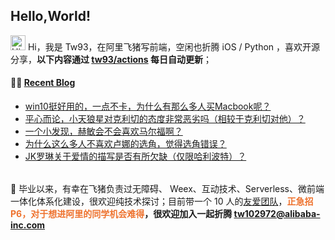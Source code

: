 ## Hello,World!

<img src='https://qpluspicture.oss-cn-beijing.aliyuncs.com/6LjjQA/Hi.gif' alt='Hi' width="24"/> Hi，我是 Tw93，在阿里飞猪写前端，空闲也折腾 iOS / Python ，喜欢开源分享，**以下内容通过 <a href="https://github.com/tw93/tw93/actions" target="_blank">tw93/actions</a> 每日自动更新**；

<table>




#### 🤹‍♀️ <a href="https://phdluffy.com/" target="_blank">Recent Blog</a>

<!-- blog starts -->
* <a href='https://PhDLuffy.github.io/2020/06/28/win10%E6%8C%BA%E5%A5%BD%E7%94%A8%E7%9A%84-%E4%B8%80%E7%82%B9%E4%B8%8D%E5%8D%A1-%E4%B8%BA%E4%BB%80%E4%B9%88%E6%9C%89%E9%82%A3%E4%B9%88%E5%A4%9A%E4%BA%BA%E4%B9%B0Macbook%E5%91%A2/' target='_blank'>win10挺好用的，一点不卡，为什么有那么多人买Macbook呢？</a>
* <a href='https://PhDLuffy.github.io/2020/06/25/%E5%B9%B3%E5%BF%83%E8%80%8C%E8%AE%BA-%E5%B0%8F%E5%A4%A9%E7%8B%BC%E6%98%9F%E5%AF%B9%E5%85%8B%E5%88%A9%E5%88%87%E7%9A%84%E6%80%81%E5%BA%A6%E9%9D%9E%E5%B8%B8%E6%81%B6%E5%8A%A3%E5%90%97-%E7%9B%B8%E8%BE%83%E4%BA%8E%E5%85%8B%E5%88%A9%E5%88%87%E5%AF%B9%E4%BB%96/' target='_blank'>平心而论，小天狼星对克利切的态度非常恶劣吗（相较于克利切对他）？</a>
* <a href='https://PhDLuffy.github.io/2020/06/25/%E4%B8%80%E4%B8%AA%E5%B0%8F%E5%8F%91%E7%8E%B0-%E8%B5%AB%E6%95%8F%E4%BC%9A%E4%B8%8D%E4%BC%9A%E5%96%9C%E6%AC%A2%E9%A9%AC%E5%B0%94%E7%A6%8F%E5%95%8A/' target='_blank'>一个小发现，赫敏会不会喜欢马尔福啊？</a>
* <a href='https://PhDLuffy.github.io/2020/05/14/%E4%B8%BA%E4%BB%80%E4%B9%88%E8%BF%99%E4%B9%88%E5%A4%9A%E4%BA%BA%E4%B8%8D%E5%96%9C%E6%AC%A2%E5%8D%A2%E5%A8%9C%E7%9A%84%E9%80%89%E8%A7%92-%E8%A7%89%E5%BE%97%E9%80%89%E8%A7%92%E9%94%99%E8%AF%AF/' target='_blank'>为什么这么多人不喜欢卢娜的选角，觉得选角错误？</a>
* <a href='https://PhDLuffy.github.io/2020/04/30/JK%E7%BD%97%E7%90%B3%E5%85%B3%E4%BA%8E%E7%88%B1%E6%83%85%E7%9A%84%E6%8F%8F%E5%86%99%E6%98%AF%E5%90%A6%E6%9C%89%E6%89%80%E6%AC%A0%E7%BC%BA-%E4%BB%85%E9%99%90%E5%93%88%E5%88%A9%E6%B3%A2%E7%89%B9/' target='_blank'>JK罗琳关于爱情的描写是否有所欠缺（仅限哈利波特）？</a>
<!-- blog ends -->




  </table>

📮 毕业以来，有幸在飞猪负责过无障碍、 Weex、互动技术、Serverless、微前端一体化体系化建设，很欢迎纯技术探讨；目前带一个 10 人的<a href="https://img.alicdn.com/tfs/TB1svLYObr1gK0jSZFDXXb9yVXa-4032-2268.jpg" target="_blank">友爱团队</a>，<span style="color:#EE722E">**正急招 P6，对于想进阿里的同学机会难得</span>，很欢迎加入一起折腾 <tw102972@alibaba-inc.com>**
